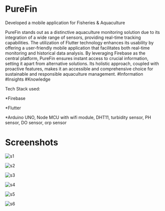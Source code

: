 # PureFin
Developed a mobile application for Fisheries &amp; Aquaculture

PureFin stands out as a distinctive aquaculture monitoring solution due to its integration of a wide range of sensors, providing real-time tracking capabilities. The utilization of Flutter technology enhances its usability by offering a user-friendly mobile application that facilitates both real-time monitoring and historical data analysis. By leveraging Firebase as the central platform, PureFin ensures instant access to crucial information, setting it apart from alternative solutions. Its holistic approach, coupled with proactive features, makes it an accessible and comprehensive choice for sustainable and responsible aquaculture management. #Information #Insights #Knowledge

Tech Stack used: 

*Firebase

*Flutter

*Arduino UNO, Node MCU with wifi module, DHT11, turbidity sensor, PH sensor, DO sensor, orp sensor

# Screenshots

![s1](https://github.com/user-attachments/assets/05c2a9e6-d703-4bd1-b15f-95eecbb319ae)


![s2](https://github.com/user-attachments/assets/410d34b4-4d05-4310-8f1e-41494bd9ff79)

![s3](https://github.com/user-attachments/assets/7a46c1e3-1ba8-4601-bbf5-32f91bb0de05)

![s4](https://github.com/user-attachments/assets/ebfbf627-03f7-42a8-b1c4-4a41f8029d00)

![s5](https://github.com/user-attachments/assets/4b984856-3b6c-4f7b-93ae-0077624114e5)

![s6](https://github.com/user-attachments/assets/1973d4b2-62a0-4cff-a071-9a15b03a2282)
